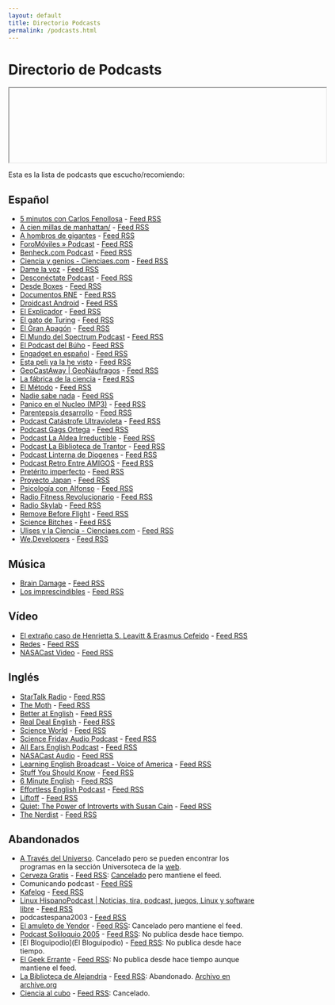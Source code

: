 ```yaml
---
layout: default
title: Directorio Podcasts
permalink: /podcasts.html
---
```


# Directorio de Podcasts

<iframe width=640>https://lists.pocketcasts.com/07ee6c07-0909-4bf3-885b-0f46a58a3758</iframe>

Esta es la lista de podcasts que escucho/recomiendo:

## Español

* [5 minutos con Carlos Fenollosa](http://cf5m.com/) - [Feed RSS](http://www.spreaker.com/show/869047/episodes/feed)
* [A cien millas de manhattan/](http://www.ondacero.es/audios-online/la-brujula/opinion/manhattan/) - [Feed RSS](http://www.ivoox.com/a-cien-millas-de-manhattan_fb_f_filtro_1.xml)
* [A hombros de gigantes](http://www.rtve.es/alacarta/audios/a-hombros-de-gigantes/) - [Feed RSS](http://www.rtve.es/api/programas/1873/audios.rss?nocache=473812500)
* [ForoMóviles » Podcast](http://foromoviles.com/category/podcast-foro-moviles/) - [Feed RSS](Http://feeds.feedburner.com/blogbemoob)
* [Benheck.com Podcast](http://www.benheck.com/podcast/) - [Feed RSS](http://benheck.com/?feed=podcast)
* [Ciencia y genios - Cienciaes.com](http://cienciaes.com/biografias/) - [Feed RSS](http://feeds.feedburner.com/GeniosDeLaCiencia)
* [Dame la voz](http://blog.damelavoz.es/) - [Feed RSS](http://feeds.feedburner.com/DameLaVoz)
* [Desconéctate Podcast](http://www.desconectate.net/) - [Feed RSS](http://www.desconectate.net/feed/)
* [Desde Boxes](http://www.desdebox.es/) - [Feed RSS](http://feedpress.me/desdeboxes)
* [Documentos RNE](http://www.rtve.es/alacarta/audios/documentos-rne/) - [Feed RSS](http://api.rtve.es/api/programas/1938/audios.rss)
* [Droidcast Android](http://www.droidcast.es/) - [Feed RSS](http://feedpress.me/droidcast)
* [El Explicador](http://www.ivoox.com/podcast-el-explicador_sq_f138665_1.html) - [Feed RSS](http://www.ivoox.com/podcast-canal-oficial-enrique-ganem_fg_f138665_filtro_1.xml)
* [El gato de Turing](https://elgatodeturing.com/) - [Feed RSS](http://feeds.feedburner.com/elgatodeturing)
* [El Gran Apagón](http://www.podiumpodcast.com/el-gran-apagon/) - [Feed RSS](http://fapi-top.prisasd.com/podcast/podium/el_gran_apagon.xml)
* [El Mundo del Spectrum Podcast](http://www.elmundodelspectrum.com/el-mundo-del-spectrum-podcast.php) - [Feed RSS](http://feeds.feedburner.com/ElMundoDelSpectrumPodcast)
* [El Podcast del Búho](https://elpodcastdelbuho.com/) - [Feed RSS](http://feeds.feedburner.com/elpodcastdelbuho)
* [Engadget en español](http://es.engadget.com/es-podcasts/el-podcast-de-engadget/) - [Feed RSS](http://es.engadget.com/topics/podcasts/rss.xml)
* [Esta peli ya la he visto](http://estapeliyalahevisto.com/) - [Feed RSS](http://estapeliyalahevisto.com/feed/podcast)
* [GeoCastAway | GeoNáufragos](http://www.geocastaway.com/) - [Feed RSS](http://feeds.feedburner.com/geocastawaypodcast)
* [La fábrica de la ciencia](http://www.ivoox.com/podcast-fabrica-ciencia_sq_f1100722_1.html) - [Feed RSS](http://www.ivoox.com/fabrica-ciencia_fg_f1100722_filtro_1.xml)
* [El Método](http://elmetodo.fm/) - [Feed RSS](http://feeds.soundcloud.com/users/soundcloud:users:14218261/sounds.rss)
* [Nadie sabe nada](http://cadenaser.com/programa/nadie_sabe_nada/) - [Feed RSS](http://urotrosfiles.media.streamtheworld.com/otrosfiles/podcasts/488.xml)
* [Panico en el Nucleo (MP3)](http://www.panicoenelnucleo.com/) - [Feed RSS](http://feeds.feedburner.com/panicoenelnucleo-podcast)
* [Parentepsis desarrollo](http://www.ivoox.com/podcast-parentepsis-desarrollo_sq_f1776_1.html) - [Feed RSS](http://www.ivoox.com/parentepsis-desarrollo_fg_f1776_filtro_1.xml)
* [Podcast Catástrofe Ultravioleta](http://catastrofeultravioleta.com/) - [Feed RSS](http://feeds.feedburner.com/CatastrofeUltravioleta)
* [Podcast Gags Ortega](http://www.ivoox.com/podcast-podcast-gags-ortega_sq_f133632_1.html) - [Feed RSS](http://www.ivoox.com/podcast-gags-ortega_fg_f133632_filtro_1.xml)
* [Podcast La Aldea Irreductible](http://podcast-irreductible.blogspot.com.es/) - [Feed RSS](http://feeds2.feedburner.com/PodcastLaAldeaIrreductible)
* [Podcast La Biblioteca de Trantor](http://labibliotecadetrantor.com/) - [Feed RSS](http://feeds.feedburner.com/trantor)
* [Podcast Linterna de Diogenes](http://www.ivoox.com/podcast-podcast-linterna-diogenes_sq_f136870_1.html) - [Feed RSS](http://www.ivoox.com/podcast-linterna-diogenes_fg_f136870_filtro_1.xml)
* [Podcast Retro Entre AMIGOS](http://www.retroentreamigos.com/category/podcast/) - [Feed RSS](http://www.ivoox.com/podcast-podcast-retro-entre-amigos_fg_f138739_filtro_1.xml)
* [Pretérito imperfecto](http://www.ivoox.com/podcast-preterito-imperfecto_sq_f160919_1.html) - [Feed RSS](http://urotrosfiles.media.streamtheworld.com/otrosfiles/podcasts/468.xml)
* [Proyecto Japan](http://www.proyectojapan.com/category/podcast/) - [Feed RSS](http://www.ivoox.com/proyecto-japan_fg_f1123102_filtro_1.xml)
* [Psicología con Alfonso](http://psicologiaconalfonso.com/) - [Feed RSS](http://feeds.feedburner.com/PsicologiaConAlfonsoPodcast)
* [Radio Fitness Revolucionario](http://www.fitnessrevolucionario.com/category/radio-fitness-revolucionario/) - [Feed RSS](http://www.ivoox.com/radio-fitness-revolucionario_fg_f1115589_filtro_1.xml)
* [Radio Skylab](http://radioskylab.es/) - [Feed RSS](http://radioskylab.es/feed/)
* [Remove Before Flight](http://rbf.com.es/) - [Feed RSS](http://feeds.feedburner.com/removebeforeflight)
* [Science Bitches](http://www.ivoox.com/podcast-science-bitches_sq_f110681_1.html) - [Feed RSS](http://www.ivoox.com/science-bitches_fg_f110681_filtro_1.xml)
* [Ulises y la Ciencia - Cienciaes.com](http://cienciaes.com/ulises/) - [Feed RSS](http://feeds.feedburner.com/Ulisesylaciencia)
* [We.Developers](http://wedevelopers.com/) - [Feed RSS](http://wedevelopers.com/feed/podcast/)

## Música

* [Brain Damage](http://floydpodcast.com/) - [Feed RSS](http://braindamage.libsyn.com/rss)
* [Los imprescindibles](http://www.rtve.es/alacarta/audios/los-imprescindibles/) - [Feed RSS](http://www.rtve.es/api/programas/23352/audios.rss)

## Vídeo

* [El extraño caso de Henrietta S. Leavitt & Erasmus Cefeido](http://henrietta.iaa.es/) - [Feed RSS](http://henrietta.iaa.es/feed.xml)
* [Redes](http://www.redesparalaciencia.com/programa-redes) - [Feed RSS](http://www.redesparalaciencia.com/redes.rss)
* [NASACast Video]() - [Feed RSS](http://www.nasa.gov/rss/dyn/NASAcast_vodcast.rss)

## Inglés

* [StarTalk Radio](http://www.startalkradio.net/) - [Feed RSS](http://www.startalkradio.net/feed/shows/)
* [The Moth](http://themoth.org/about/programs/the-moth-podcast) - [Feed RSS](http://feeds.feedburner.com/themothpodcast)
* [Better at English](http://www.betteratenglish.com/) - [Feed RSS](http://feeds.feedburner.com/BetterAtEnglish)
* [Real Deal English](http://realdealenglish.com/) - [Feed RSS](http://realdealenglish.com/feed/)
* [Science World](http://www.voanews.com/archive/science-world/latest/672/1462.html) - [Feed RSS](http://www.voanews.com/podcast/?count=50&amp;zoneId=1462)
* [Science Friday Audio Podcast](http://www.sciencefriday.com/audio/#page/full-width-list/1) - [Feed RSS](http://www.sciencefriday.com/audio/scifriaudio.xml)
* [All Ears English Podcast](http://allearsenglish.com/) - [Feed RSS](http://allearsenglish.libsyn.com/rss)
* [NASACast Audio](http://www.nasa.gov/multimedia/podcasting/#.VJYSXAAA) - [Feed RSS](http://www.nasa.gov/rss/dyn/NASAcast_podcast.rss)
* [Learning English Broadcast - Voice of America](http://learningenglish.voanews.com/archive/special-english-broadcast/latest/978/1689.html) - [Feed RSS](http://learningenglish.voanews.com/podcast/?count=20&amp;zoneId=1689)
* [Stuff You Should Know](http://www.stuffyoushouldknow.com/podcasts/) - [Feed RSS](http://www.howstuffworks.com/podcasts/stuff-you-should-know.rss)
* [6 Minute English](http://www.bbc.co.uk/worldservice/learningenglish/general/sixminute/) - [Feed RSS](http://downloads.bbc.co.uk/podcasts/worldservice/how2/rss.xml)
* [Effortless English Podcast](http://effortlessenglish.com/) - [Feed RSS](http://www.ivoox.com/effortless-english-podcast_fg_f188397_filtro_1.xml)
* [Liftoff](http://liftoffpodcast.space/) - [Feed RSS](https://www.relay.fm/liftoff/feed)
* [Quiet: The Power of Introverts with Susan Cain](http://www.quietrev.com/susan-cain-quiet-podcast/) - [Feed RSS](http://feeds.feedburner.com/QuietThePowerOfIntrovertsWithSusanCain)
* [The Nerdist](http://nerdist.com/podcasts/nerdist-podcast-channel/) - [Feed RSS](http://nerdist.libsyn.com/rss)

## Abandonados

* [A Través del Universo](http://universo.iaa.es/). Cancelado pero se pueden encontrar los programas en la sección Universoteca de la [web](http://universo.iaa.es/).
* [Cerveza Gratis](http://cervezagratis.es/) - [Feed RSS](http://feeds.feedburner.com/cervezagratis/OGG): [Cancelado](http://cervezagratis.es/2014/12/triste-despedida/) pero mantiene el feed.
* Comunicando podcast - [Feed RSS](http://feeds.feedburner.com/comunicando)
* [Kafelog](http://www.kafelog.com/) - [Feed RSS](http://feeds.feedburner.com/kafelog)
* [Linux HispanoPodcast | Noticias, tira, podcast, juegos, Linux y software libre](http://www.linuxhispano.net/podcast/) - [Feed RSS](http://feeds.feedburner.com/ElPodcastDeLinuxHispano)
* podcastespana2003 - [Feed RSS](http://feeds.feedburner.com/1podcast)
* [El amuleto de Yendor](http://yendor.es/) - [Feed RSS](http://feeds.feedburner.com/ElAmuletoDeYendor): Cancelado pero mantiene el feed.
* [Podcast Soliloquio 2005](http://www.fjromero.com/podcast/) - [Feed RSS](http://www.fjromero.com/podcast/rss.xml): No publica desde hace tiempo.
* [El Bloguipodio](El Bloguipodio) - [Feed RSS](http://feeds.feedburner.com/ElBloguipodio): No publica desde hace tiempo.
* [El Geek Errante](http://www.ivoox.com/podcast-podcast-el-geek-errante_sq_f13569_1.html) - [Feed RSS](http://feeds.feedburner.com/ege_podcast?format=xml): No publica desde hace tiempo aunque mantiene el feed.
* [La Biblioteca de Alejandria](http://noticias21.libsyn.com/) - [Feed RSS](http://noticias21.libsyn.com/rss): Abandonado. [Archivo en archive.org](https://archive.org/details/LaBibliotecaDeAlejandria)
* [Ciencia al cubo](http://www.rtve.es/alacarta/audios/ciencia-al-cubo/) - [Feed RSS](http://api.rtve.es/api/programas/1902/audios.rss): Cancelado.
